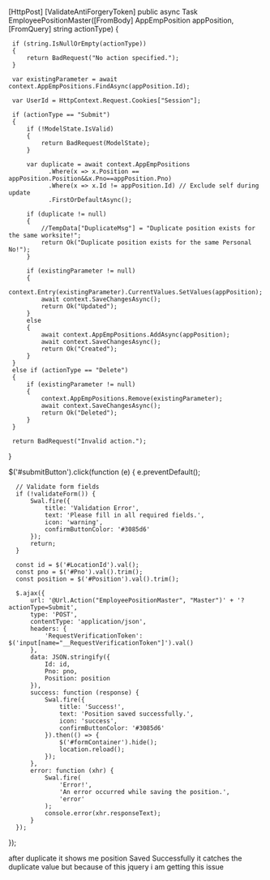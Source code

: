  [HttpPost]
 [ValidateAntiForgeryToken]
 public async Task<IActionResult> EmployeePositionMaster([FromBody] AppEmpPosition appPosition, [FromQuery] string actionType)
 {
    

     if (string.IsNullOrEmpty(actionType))
     {
         return BadRequest("No action specified.");
     }

     var existingParameter = await context.AppEmpPositions.FindAsync(appPosition.Id);

     var UserId = HttpContext.Request.Cookies["Session"];

     if (actionType == "Submit")
     {
         if (!ModelState.IsValid)
         {
             return BadRequest(ModelState);
         }

         var duplicate = await context.AppEmpPositions
               .Where(x => x.Position == appPosition.Position&&x.Pno==appPosition.Pno)
               .Where(x => x.Id != appPosition.Id) // Exclude self during update
               .FirstOrDefaultAsync();

         if (duplicate != null)
         {
             //TempData["DuplicateMsg"] = "Duplicate position exists for the same worksite!";
             return Ok("Duplicate position exists for the same Personal No!");
         }

         if (existingParameter != null)
         {
             context.Entry(existingParameter).CurrentValues.SetValues(appPosition);
             await context.SaveChangesAsync();
             return Ok("Updated");
         }
         else
         {
             await context.AppEmpPositions.AddAsync(appPosition);
             await context.SaveChangesAsync();
             return Ok("Created");
         }
     }
     else if (actionType == "Delete")
     {
         if (existingParameter != null)
         {
             context.AppEmpPositions.Remove(existingParameter);
             await context.SaveChangesAsync();
             return Ok("Deleted");
         }
     }

     return BadRequest("Invalid action.");
 }


  $('#submitButton').click(function (e) {
      e.preventDefault();

      // Validate form fields
      if (!validateForm()) {
          Swal.fire({
              title: 'Validation Error',
              text: 'Please fill in all required fields.',
              icon: 'warning',
              confirmButtonColor: '#3085d6'
          });
          return;
      }

      const id = $('#LocationId').val();
      const pno = $('#Pno').val().trim();
      const position = $('#Position').val().trim();

      $.ajax({
          url: '@Url.Action("EmployeePositionMaster", "Master")' + '?actionType=Submit',
          type: 'POST',
          contentType: 'application/json',
          headers: {
              'RequestVerificationToken': $('input[name="__RequestVerificationToken"]').val()
          },
          data: JSON.stringify({
              Id: id,
              Pno: pno,
              Position: position
          }),
          success: function (response) {
              Swal.fire({
                  title: 'Success!',
                  text: 'Position saved successfully.',
                  icon: 'success',
                  confirmButtonColor: '#3085d6'
              }).then(() => {
                  $('#formContainer').hide();
                  location.reload();
              });
          },
          error: function (xhr) {
              Swal.fire(
                  'Error!',
                  'An error occurred while saving the position.',
                  'error'
              );
              console.error(xhr.responseText);
          }
      });
  });

after duplicate it shows me position Saved Successfully it catches the duplicate value but because of this jquery i am getting this issue
